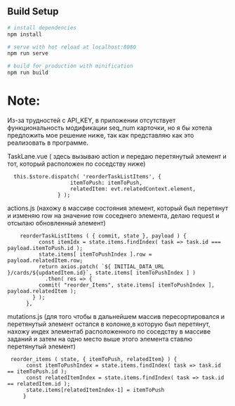 
## Build Setup

``` bash
# install dependencies
npm install

# serve with hot reload at localhost:8080
npm run serve

# build for production with minification
npm run build
```
# Note: 
Из-за трудностей с API_KEY, в приложении отсутствует функциональность модификации seq_num карточки, но я бы хотела предложить мое решение ниже, так как представляю как это реализовать в программе.

TaskLane.vue ( здесь вызываю action и передаю перетянутый элемент и тот, который расположен по соседству ниже) 
```
  this.$store.dispatch( 'reorderTaskListItems', {
					itemToPush: itemToPush,
					relatedItem: evt.relatedContext.element,
				} );
```

actions.js (нахожу в массиве состояния элемент, который был перетянут и изменяю row на значение row соседнего элемента, делаю request и отсылаю обновленный элемент)
```
    reorderTaskListItems ( { commit, state }, payload )	{
          const itemIdx = state.items.findIndex( task => task.id === payload.itemToPush.id );			
          state.items[ itemToPushIndex ].row = payload.relatedItem.row;
          return axios.patch( `${ INITIAL_DATA_URL }/cards/${updatedItem.id}`, state.items[ itemToPushIndex ] )
            .then( res => {
          commit( "reorder_Items", state.items[ itemToPushIndex ], payload.relatedItem );
        } );
      },
 ```
 mutations.js (для того чтобы в дальнейшем массив пересортировался и перетянутый элемент остался в колонке,в которую был перетянут, нахожу индех элементаб расположенного по соседству в массиве заданий и затем на одно место выше этого элемента ставлю перетянутый элемент)
  ```
   reorder_items ( state, { itemToPush, relatedItem} ) {
        const itemToPushIndex = state.items.findIndex( task => task.id == itemToPush.id );
        const relatedItemIndex = state.items.findIndex( task => task.id == relatedItem.id );      
        state.items[relatedItemIndex-1] = itemToPush
       }
  ```
  
